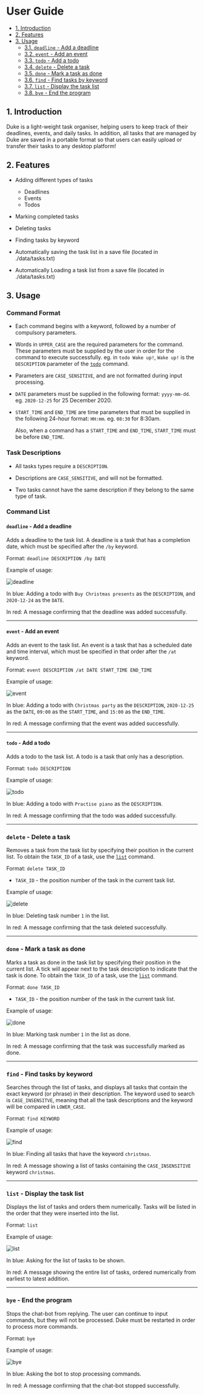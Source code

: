 # User Guide
* [1. Introduction](#1-introduction)  
* [2. Features](#2-features)  
* [3. Usage](#3-usage)  
    * [3.1. `deadline` - Add a deadline](#deadline---add-a-deadline)
    * [3.2. `event` - Add an event](#event---add-an-event)
    * [3.3. `todo` - Add a todo](#todo---add-a-todo)
    * [3.4. `delete` - Delete a task](#delete---delete-a-task)
    * [3.5. `done` - Mark a task as done](#done---mark-a-task-as-done)
    * [3.6. `find` - Find tasks by keyword](#find---find-tasks-by-keyword)
    * [3.7. `list` - Display the task list](#list---display-the-task-list)
    * [3.8. `bye` - End the program](#bye---end-the-program)


## 1. Introduction
Duke is a light-weight task organiser, helping users to keep track of their
deadlines, events, and daily tasks. In addition, all tasks that are managed by
Duke are saved in a portable format so that users can easily upload or transfer
their tasks to any desktop platform!


## 2. Features
* Adding different types of tasks
    * Deadlines
    * Events
    * Todos
    
* Marking completed tasks
* Deleting tasks
* Finding tasks by keyword
* Automatically saving the task list in a save file (located in ./data/tasks.txt)
* Automatically Loading a task list from a save file  (located in ./data/tasks.txt)


## 3. Usage

### Command Format
* Each command begins with a keyword, followed by a number of compulsory parameters.

* Words in `UPPER_CASE` are the required parameters for the command.
    These parameters must be supplied by the user in order for the command to
    execute successfully.
    eg. in `todo Wake up!`, `Wake up!` is the `DESCRIPTION` parameter
    of the [`todo`](#todo---add-a-todo) command.

- Parameters are `CASE_SENSITIVE`, and are not formatted during input processing.

- `DATE` parameters must be supplied in the following format: `yyyy-mm-dd`.
    eg. `2020-12-25` for 25 December 2020.

- `START_TIME` and `END_TIME` are time parameters that must be
    supplied in the following 24-hour format: `HH:mm`.  eg. `08:30` for 8:30am.  
    
    Also, when a command has a `START_TIME` and `END_TIME`,
    `START_TIME` must be before `END_TIME`.

### Task Descriptions
- All tasks types require a `DESCRIPTION`.

- Descriptions are `CASE_SENSITIVE`, and will not be formatted.

- Two tasks cannot have the same description if they belong to the same type of task.  

### Command List

#### `deadline` - Add a deadline

Adds a deadline to the task list.
A deadline is a task that has a completion date,
which must be specified after the `/by` keyword.  

Format: `deadline DESCRIPTION /by DATE`

Example of usage: 

![deadline](deadline.png)

In blue: Adding a todo with `Buy Christmas presents` as the `DESCRIPTION`, and
`2020-12-24` as the `DATE`.  

In red: A message confirming that the deadline was added successfully.

---
#### `event` - Add an event

Adds an event to the task list.
An event is a task that has a scheduled date and time interval,
which must be specified in that order after the `/at` keyword.  

Format: `event DESCRIPTION /at DATE START_TIME END_TIME`

Example of usage: 

![event](event.png)

In blue: Adding a todo with `Christmas party` as the `DESCRIPTION`,
`2020-12-25` as the `DATE`,
`09:00` as the `START_TIME`, and
`15:00` as the `END_TIME`.  

In red: A message confirming that the event was added successfully.

---
#### `todo` - Add a todo

Adds a todo to the task list.
A todo is a task that only has a description.  

Format: `todo DESCRIPTION`

Example of usage: 

![todo](todo.png)

In blue: Adding a todo with `Practise piano` as the `DESCRIPTION`.  

In red: A message confirming that the todo was added successfully.

---
### `delete` - Delete a task

Removes a task from the task list by specifying their position in the current list.
To obtain the `TASK_ID` of a task, use the [`list`](#list---display-the-task-list) command.  

Format: `delete TASK_ID`
- `TASK_ID` - the position number of the task in the current task list.

Example of usage: 

![delete](delete.png)

In blue: Deleting task number `1` in the list.  

In red: A message confirming that the task deleted successfully.

---
### `done` - Mark a task as done

Marks a task as done in the task list by specifying their position in the current list.
A tick will appear next to the task description to indicate that the task is done.
To obtain the `TASK_ID` of a task, use the [`list`](#list---display-the-task-list) command.   

Format: `done TASK_ID`
- `TASK_ID` - the position number of the task in the current task list.

Example of usage: 

![done](done.png)

In blue: Marking task number `1` in the list as done.  

In red: A message confirming that the task was successfully marked as done.

---
### `find` - Find tasks by keyword

Searches through the list of tasks, and displays all tasks that contain the exact keyword (or phrase) in their description. The keyword used to search is `CASE_INSENSITVE`, meaning that all the task descriptions and the keyword will be compared in `LOWER_CASE`.  

Format: `find KEYWORD`

Example of usage: 

![find](find.png)

In blue: Finding all tasks that have the keyword `christmas`.  

In red: A message showing a list of tasks containing the `CASE_INSENSITIVE` keyword `christmas`.

---
### `list` - Display the task list

Displays the list of tasks and orders them numerically. Tasks will be listed in
the order that they were inserted into the list.  

Format: `list`

Example of usage: 

![list](list.png)

In blue: Asking for the list of tasks to be shown.  

In red: A message showing the entire list of tasks,
ordered numerically from earliest to latest addition.

---
### `bye` - End the program

Stops the chat-bot from replying. The user can continue to input commands,
but they will not be processed. Duke must be restarted in order to process more commands.  

Format: `bye`

Example of usage: 

![bye](bye.png)

In blue: Asking the bot to stop processing commands.  

In red: A message confirming that the chat-bot stopped successfully.
